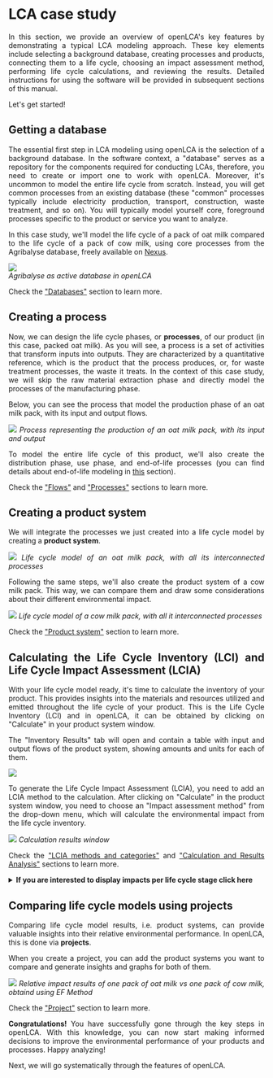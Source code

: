 # LCA case study

<div style='text-align: justify;'>

In this section, we provide an overview of openLCA's key features by demonstrating a typical LCA modeling approach. These key elements include selecting a background database, creating processes and products, connecting them to a life cycle, choosing an impact assessment method, performing life cycle calculations, and reviewing the results. Detailed instructions for using the software will be provided in subsequent sections of this manual.

Let's get started!

## Getting a database

The essential first step in LCA modeling using openLCA is the selection of a background database. In the software context, a "database" serves as a repository for the components required for conducting LCAs, therefore, you need to create or import one to work with openLCA. Moreover, it's uncommon to model the entire life cycle from scratch. Instead, you will get common processes from an existing database (these "common" processes typically include electricity production, transport, construction, waste treatment, and so on). You will typically model yourself core, foreground processes specific to the product or service you want to analyze. 

In this case study, we'll model the life cycle of a pack of oat milk compared to the life cycle of a pack of cow milk, using core processes from the Agribalyse database, freely available on [Nexus](https://nexus.openlca.org/).

![](../media/database_navigation_cg.png)
<br>_Agribalyse as active database in openLCA_

Check the ["Databases"](../databases/index.html) section to learn more.

## Creating a process

Now, we can design the life cycle phases, or **processes**, of our product (in this case, packed oat milk). As you will see, a process is a set of activities that transform inputs into outputs. They are characterized by a quantitative reference, which is the product that the process produces, or, for waste treatment processes, the waste it treats. In the context of this case study, we will skip the raw material extraction phase and directly model the processes of the manufacturing phase. 

Below, you can see the process that model the production phase of an oat milk pack, with its input and output flows. 

![](../media/step3.png)
_Process representing the production of an oat milk pack, with its input and output_

To model the entire life cycle of this product, we'll also create the distribution phase, use phase, and end-of-life processes (you can find details about end-of-life modeling in [this](../waste_modelling.md) section).

Check the ["Flows"](../flows/index.html) and ["Processes"](../processes/index.html) sections to learn more.

## Creating a product system

We will integrate the processes we just created into a life cycle model by creating a **product system**.

![](../media/step12.png)
_Life cycle model of an oat milk pack, with all its interconnected processes_

Following the same steps, we'll also create the product system of a cow milk pack. This way, we can compare them and draw some considerations about their different environmental impact.

![](../media/cowmilk_modelgraph.png)
_Life cycle model of a cow milk pack, with all it interconnected processes_

Check the ["Product system"](../prod_sys/index.html) section to learn more.

## Calculating the Life Cycle Inventory (LCI) and Life Cycle Impact Assessment (LCIA) 

With your life cycle model ready, it's time to calculate the inventory of your product. This provides insights into the materials and resources utilized and emitted throughout the life cycle of your product. This is the Life Cycle Inventory (LCI) and in openLCA, it can be obtained by clicking on "Calculate" in your product system window.

The "Inventory Results" tab will open and contain a table with input and output flows of the product system, showing amounts and units for each of them.

![](../media/inventory_result.png)

To generate the Life Cycle Impact Assessment (LCIA), you need to add an LCIA method to the calculation. After clicking on "Calculate" in the product system window, you need to choose an "Impact assessment method" from the drop-down menu, which will calculate the environmental impact from the life cycle inventory.

![](../media/step17.png)
_Calculation results window_

Check the ["LCIA methods and categories"](../lcia_methods/index.html) and ["Calculation and Results Analysis"](../res_analysis/index.html) sections to learn more.

<details>
<summary><b>If you are interested to display impacts per life cycle stage click here</b></summary>

For a detailed analysis of the impacts of the individual life cycle stages in openLCA, you have to slightly modify the modelling approach which will lead to the following model graph:

![](../media/lifecycleoatmodel.png)

This will allow you to assess the impacts per life cycle stage as displayed here:

![](../media/lifecycleoatGWP.png) 

And in a similar fashion in the contribution tree:

![](../media/lifecycleoatcontribution.png)





</details>

## Comparing life cycle models using projects

Comparing life cycle model results, i.e. product systems, can provide valuable insights into their relative environmental performance. In openLCA, this is done via **projects**.

When you create a project, you can add the product systems you want to compare and generate insights and graphs for both of them.

![](../media/project_relative_results_cg.png)
_Relative impact results of one pack of oat milk vs one pack of cow milk, obtaind using EF Method_

Check the ["Project"](../projects/index.html) section to learn more.

**Congratulations!** You have successfully gone through the key steps in openLCA. With this knowledge, you can now start making informed decisions to improve the environmental performance of your products and processes. Happy analyzing!

Next, we will go systematically through the features of openLCA.



















</div>